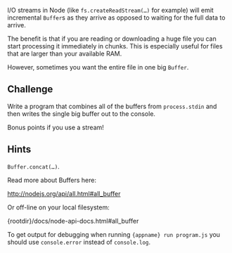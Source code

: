 I/O streams in Node (like `fs.createReadStream(…)` for example) will
emit incremental `Buffer`s as they arrive as opposed to waiting for the
full data to arrive.

The benefit is that if you are reading or downloading a huge file you
can start processing it immediately in chunks. This is especially useful
for files that are larger than your available RAM.

However, sometimes you want the entire file in one big `Buffer`.

## Challenge

Write a program that combines all of the buffers from `process.stdin`
and then writes the single big buffer out to the console.

Bonus points if you use a stream!

## Hints

`Buffer.concat(…)`.

Read more about Buffers here:

  http://nodejs.org/api/all.html#all_buffer

Or off-line on your local filesystem:

  {rootdir}/docs/node-api-docs.html#all_buffer

To get output for debugging when running `{appname} run program.js`
you should use `console.error` instead of `console.log`.
